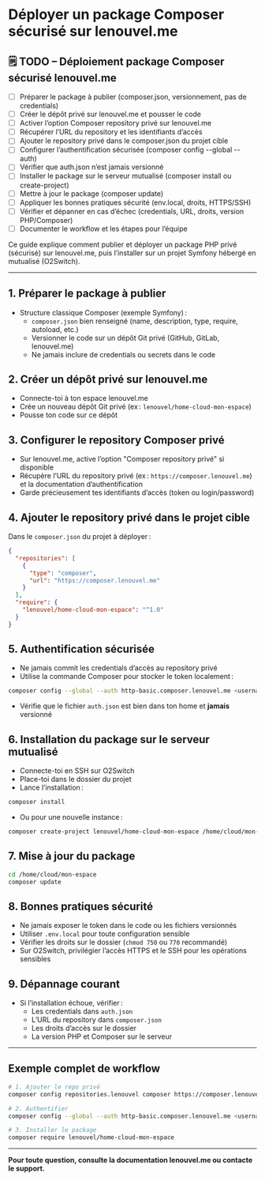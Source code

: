 # Déployer un package Composer sécurisé sur lenouvel.me

## 🗒️ TODO – Déploiement package Composer sécurisé lenouvel.me

- [ ] Préparer le package à publier (composer.json, versionnement, pas de credentials)
- [ ] Créer le dépôt privé sur lenouvel.me et pousser le code
- [ ] Activer l’option Composer repository privé sur lenouvel.me
- [ ] Récupérer l’URL du repository et les identifiants d’accès
- [ ] Ajouter le repository privé dans le composer.json du projet cible
- [ ] Configurer l’authentification sécurisée (composer config --global --auth)
- [ ] Vérifier que auth.json n’est jamais versionné
- [ ] Installer le package sur le serveur mutualisé (composer install ou create-project)
- [ ] Mettre à jour le package (composer update)
- [ ] Appliquer les bonnes pratiques sécurité (env.local, droits, HTTPS/SSH)
- [ ] Vérifier et dépanner en cas d’échec (credentials, URL, droits, version PHP/Composer)
- [ ] Documenter le workflow et les étapes pour l’équipe

Ce guide explique comment publier et déployer un package PHP privé (sécurisé) sur lenouvel.me, puis l’installer sur un projet Symfony hébergé en mutualisé (O2Switch).

---

## 1. Préparer le package à publier

- Structure classique Composer (exemple Symfony) :
  - `composer.json` bien renseigné (name, description, type, require, autoload, etc.)
  - Versionner le code sur un dépôt Git privé (GitHub, GitLab, lenouvel.me)
  - Ne jamais inclure de credentials ou secrets dans le code

## 2. Créer un dépôt privé sur lenouvel.me

- Connecte-toi à ton espace lenouvel.me
- Crée un nouveau dépôt Git privé (ex : `lenouvel/home-cloud-mon-espace`)
- Pousse ton code sur ce dépôt

## 3. Configurer le repository Composer privé

- Sur lenouvel.me, active l’option "Composer repository privé" si disponible
- Récupère l’URL du repository privé (ex : `https://composer.lenouvel.me`) et la documentation d’authentification
- Garde précieusement tes identifiants d’accès (token ou login/password)

## 4. Ajouter le repository privé dans le projet cible

Dans le `composer.json` du projet à déployer :

```json
{
  "repositories": [
    {
      "type": "composer",
      "url": "https://composer.lenouvel.me"
    }
  ],
  "require": {
    "lenouvel/home-cloud-mon-espace": "^1.0"
  }
}
```

## 5. Authentification sécurisée

- Ne jamais commit les credentials d’accès au repository privé
- Utilise la commande Composer pour stocker le token localement :

```bash
composer config --global --auth http-basic.composer.lenouvel.me <username> <token>
```

- Vérifie que le fichier `auth.json` est bien dans ton home et **jamais** versionné

## 6. Installation du package sur le serveur mutualisé

- Connecte-toi en SSH sur O2Switch
- Place-toi dans le dossier du projet
- Lance l’installation :

```bash
composer install
```

- Ou pour une nouvelle instance :

```bash
composer create-project lenouvel/home-cloud-mon-espace /home/cloud/mon-espace
```

## 7. Mise à jour du package

```bash
cd /home/cloud/mon-espace
composer update
```

## 8. Bonnes pratiques sécurité

- Ne jamais exposer le token dans le code ou les fichiers versionnés
- Utiliser `.env.local` pour toute configuration sensible
- Vérifier les droits sur le dossier (`chmod 750` ou `770` recommandé)
- Sur O2Switch, privilégier l’accès HTTPS et le SSH pour les opérations sensibles

## 9. Dépannage courant

- Si l’installation échoue, vérifier :
  - Les credentials dans `auth.json`
  - L’URL du repository dans `composer.json`
  - Les droits d’accès sur le dossier
  - La version PHP et Composer sur le serveur

---

## Exemple complet de workflow

```bash
# 1. Ajouter le repo privé
composer config repositories.lenouvel composer https://composer.lenouvel.me

# 2. Authentifier
composer config --global --auth http-basic.composer.lenouvel.me <username> <token>

# 3. Installer le package
composer require lenouvel/home-cloud-mon-espace
```

---

**Pour toute question, consulte la documentation lenouvel.me ou contacte le support.**
